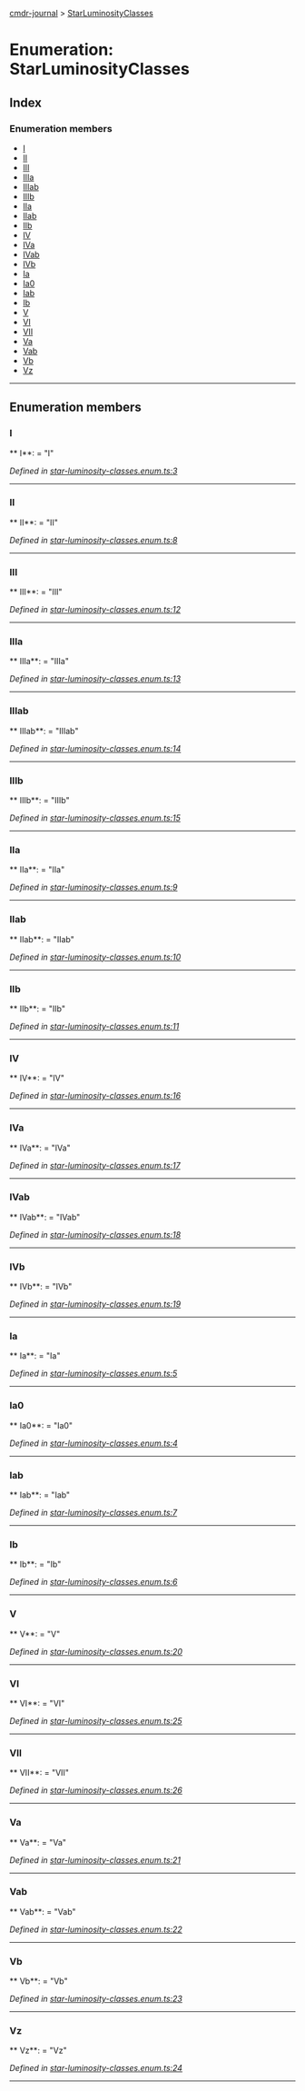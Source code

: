 [cmdr-journal](../README.md) > [StarLuminosityClasses](../enums/starluminosityclasses.md)



# Enumeration: StarLuminosityClasses

## Index

### Enumeration members

* [I](starluminosityclasses.md#i)
* [II](starluminosityclasses.md#ii)
* [III](starluminosityclasses.md#iii)
* [IIIa](starluminosityclasses.md#iiia)
* [IIIab](starluminosityclasses.md#iiiab)
* [IIIb](starluminosityclasses.md#iiib)
* [IIa](starluminosityclasses.md#iia)
* [IIab](starluminosityclasses.md#iiab)
* [IIb](starluminosityclasses.md#iib)
* [IV](starluminosityclasses.md#iv)
* [IVa](starluminosityclasses.md#iva)
* [IVab](starluminosityclasses.md#ivab)
* [IVb](starluminosityclasses.md#ivb)
* [Ia](starluminosityclasses.md#ia)
* [Ia0](starluminosityclasses.md#ia0)
* [Iab](starluminosityclasses.md#iab)
* [Ib](starluminosityclasses.md#ib)
* [V](starluminosityclasses.md#v)
* [VI](starluminosityclasses.md#vi)
* [VII](starluminosityclasses.md#vii)
* [Va](starluminosityclasses.md#va)
* [Vab](starluminosityclasses.md#vab)
* [Vb](starluminosityclasses.md#vb)
* [Vz](starluminosityclasses.md#vz)



---
## Enumeration members
<a id="i"></a>

###  I

** I**:    = "I"

*Defined in [star-luminosity-classes.enum.ts:3](https://github.com/chrisbruford/cmdr-journal/blob/0588b1f/src/star-luminosity-classes.enum.ts#L3)*





___

<a id="ii"></a>

###  II

** II**:    = "II"

*Defined in [star-luminosity-classes.enum.ts:8](https://github.com/chrisbruford/cmdr-journal/blob/0588b1f/src/star-luminosity-classes.enum.ts#L8)*





___

<a id="iii"></a>

###  III

** III**:    = "III"

*Defined in [star-luminosity-classes.enum.ts:12](https://github.com/chrisbruford/cmdr-journal/blob/0588b1f/src/star-luminosity-classes.enum.ts#L12)*





___

<a id="iiia"></a>

###  IIIa

** IIIa**:    = "IIIa"

*Defined in [star-luminosity-classes.enum.ts:13](https://github.com/chrisbruford/cmdr-journal/blob/0588b1f/src/star-luminosity-classes.enum.ts#L13)*





___

<a id="iiiab"></a>

###  IIIab

** IIIab**:    = "IIIab"

*Defined in [star-luminosity-classes.enum.ts:14](https://github.com/chrisbruford/cmdr-journal/blob/0588b1f/src/star-luminosity-classes.enum.ts#L14)*





___

<a id="iiib"></a>

###  IIIb

** IIIb**:    = "IIIb"

*Defined in [star-luminosity-classes.enum.ts:15](https://github.com/chrisbruford/cmdr-journal/blob/0588b1f/src/star-luminosity-classes.enum.ts#L15)*





___

<a id="iia"></a>

###  IIa

** IIa**:    = "IIa"

*Defined in [star-luminosity-classes.enum.ts:9](https://github.com/chrisbruford/cmdr-journal/blob/0588b1f/src/star-luminosity-classes.enum.ts#L9)*





___

<a id="iiab"></a>

###  IIab

** IIab**:    = "IIab"

*Defined in [star-luminosity-classes.enum.ts:10](https://github.com/chrisbruford/cmdr-journal/blob/0588b1f/src/star-luminosity-classes.enum.ts#L10)*





___

<a id="iib"></a>

###  IIb

** IIb**:    = "IIb"

*Defined in [star-luminosity-classes.enum.ts:11](https://github.com/chrisbruford/cmdr-journal/blob/0588b1f/src/star-luminosity-classes.enum.ts#L11)*





___

<a id="iv"></a>

###  IV

** IV**:    = "IV"

*Defined in [star-luminosity-classes.enum.ts:16](https://github.com/chrisbruford/cmdr-journal/blob/0588b1f/src/star-luminosity-classes.enum.ts#L16)*





___

<a id="iva"></a>

###  IVa

** IVa**:    = "IVa"

*Defined in [star-luminosity-classes.enum.ts:17](https://github.com/chrisbruford/cmdr-journal/blob/0588b1f/src/star-luminosity-classes.enum.ts#L17)*





___

<a id="ivab"></a>

###  IVab

** IVab**:    = "IVab"

*Defined in [star-luminosity-classes.enum.ts:18](https://github.com/chrisbruford/cmdr-journal/blob/0588b1f/src/star-luminosity-classes.enum.ts#L18)*





___

<a id="ivb"></a>

###  IVb

** IVb**:    = "IVb"

*Defined in [star-luminosity-classes.enum.ts:19](https://github.com/chrisbruford/cmdr-journal/blob/0588b1f/src/star-luminosity-classes.enum.ts#L19)*





___

<a id="ia"></a>

###  Ia

** Ia**:    = "Ia"

*Defined in [star-luminosity-classes.enum.ts:5](https://github.com/chrisbruford/cmdr-journal/blob/0588b1f/src/star-luminosity-classes.enum.ts#L5)*





___

<a id="ia0"></a>

###  Ia0

** Ia0**:    = "Ia0"

*Defined in [star-luminosity-classes.enum.ts:4](https://github.com/chrisbruford/cmdr-journal/blob/0588b1f/src/star-luminosity-classes.enum.ts#L4)*





___

<a id="iab"></a>

###  Iab

** Iab**:    = "Iab"

*Defined in [star-luminosity-classes.enum.ts:7](https://github.com/chrisbruford/cmdr-journal/blob/0588b1f/src/star-luminosity-classes.enum.ts#L7)*





___

<a id="ib"></a>

###  Ib

** Ib**:    = "Ib"

*Defined in [star-luminosity-classes.enum.ts:6](https://github.com/chrisbruford/cmdr-journal/blob/0588b1f/src/star-luminosity-classes.enum.ts#L6)*





___

<a id="v"></a>

###  V

** V**:    = "V"

*Defined in [star-luminosity-classes.enum.ts:20](https://github.com/chrisbruford/cmdr-journal/blob/0588b1f/src/star-luminosity-classes.enum.ts#L20)*





___

<a id="vi"></a>

###  VI

** VI**:    = "VI"

*Defined in [star-luminosity-classes.enum.ts:25](https://github.com/chrisbruford/cmdr-journal/blob/0588b1f/src/star-luminosity-classes.enum.ts#L25)*





___

<a id="vii"></a>

###  VII

** VII**:    = "VII"

*Defined in [star-luminosity-classes.enum.ts:26](https://github.com/chrisbruford/cmdr-journal/blob/0588b1f/src/star-luminosity-classes.enum.ts#L26)*





___

<a id="va"></a>

###  Va

** Va**:    = "Va"

*Defined in [star-luminosity-classes.enum.ts:21](https://github.com/chrisbruford/cmdr-journal/blob/0588b1f/src/star-luminosity-classes.enum.ts#L21)*





___

<a id="vab"></a>

###  Vab

** Vab**:    = "Vab"

*Defined in [star-luminosity-classes.enum.ts:22](https://github.com/chrisbruford/cmdr-journal/blob/0588b1f/src/star-luminosity-classes.enum.ts#L22)*





___

<a id="vb"></a>

###  Vb

** Vb**:    = "Vb"

*Defined in [star-luminosity-classes.enum.ts:23](https://github.com/chrisbruford/cmdr-journal/blob/0588b1f/src/star-luminosity-classes.enum.ts#L23)*





___

<a id="vz"></a>

###  Vz

** Vz**:    = "Vz"

*Defined in [star-luminosity-classes.enum.ts:24](https://github.com/chrisbruford/cmdr-journal/blob/0588b1f/src/star-luminosity-classes.enum.ts#L24)*





___


